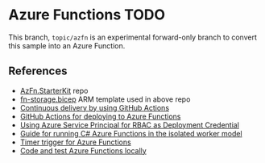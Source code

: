 # Azure Functions TODO

This branch, `topic/azfn` is an experimental forward-only branch to convert this sample into an Azure Function.

## References

* [AzFn.StarterKit](https://github.com/jcoliz/AzFn.StarterKit) repo
* [fn-storage.bicep](https://github.com/jcoliz/AzDeploy.Bicep/blob/main/Web/fn-storage.bicep) ARM template used in above repo
* [Continuous delivery by using GitHub Actions](https://learn.microsoft.com/en-us/azure/azure-functions/functions-how-to-github-actions?tabs=windows%2Cdotnet&pivots=method-manual)
* [GitHub Actions for deploying to Azure Functions](https://github.com/Azure/functions-action)
* [Using Azure Service Principal for RBAC as Deployment Credential](https://github.com/Azure/functions-action?tab=readme-ov-file#using-azure-service-principal-for-rbac-as-deployment-credential)
* [Guide for running C# Azure Functions in the isolated worker model](https://learn.microsoft.com/en-us/azure/azure-functions/dotnet-isolated-process-guide?tabs=windows)
* [Timer trigger for Azure Functions](https://learn.microsoft.com/en-us/azure/azure-functions/functions-bindings-timer?tabs=python-v2%2Cisolated-process%2Cnodejs-v4&pivots=programming-language-csharp)
* [Code and test Azure Functions locally](https://learn.microsoft.com/en-us/azure/azure-functions/functions-develop-local)